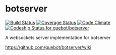 botserver 
=========

[![Build Status](https://travis-ci.org/guillermocorrea/botserver.svg?branch=master)](https://travis-ci.org/guillermocorrea/botserver) 
[![Coverage Status](https://coveralls.io/repos/guillermocorrea/botserver/badge.png)](https://coveralls.io/r/guillermocorrea/botserver)
[![Code Climate](https://codeclimate.com/github/guillermocorrea/botserver/badges/gpa.svg)](https://codeclimate.com/github/guillermocorrea/botserver)
[ ![Codeship Status for guebot/botserver](https://codeship.com/projects/354c16e0-451f-0132-1d0b-1a768d514c64/status?branch=master)](https://codeship.com/projects/44942)

A websockets server implementation for botserver

https://github.com/guebot/botserver/wiki
